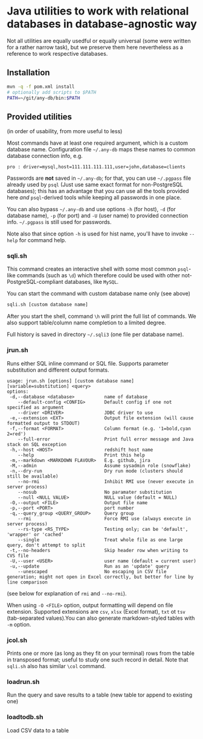 # Java utilities to work with relational databases in database-agnostic way

Not all utilities are equally usedful or equally universal (some were written for a rather narrow task),
but we preserve them here nevertheless as a reference to work respective databases.

## Installation

```bash
mvn -q -f pom.xml install
# optionally add scripts to $PATH
PATH=~/git/any-db/bin:$PATH
```

## Provided utilities

(in order of usability, from more useful to less)

Most commands have at least one required argument, which is a custom database name. 
Configuration file `~/.any-db` maps these names to common database connection info, e.g.

```
pro : driver=mysql,host=111.111.111.111,user=john,database=clients
```

Passwords are **not** saved in `~/.any-db`; for that, you can use `~/.pgpass` file already used by `psql`
(Just use same exact format for non-PostgreSQL databases); this has an advantage that you can use all the
tools provided here _and_ `psql`-derived tools while keeping all passwords in one place.

You can also bypass `~/.any-db` and use options `-h` (for host), `-d` (for database name),
`-p` (for port) and `-U` (user name) to provided connection info. `~/.pgpass` is still used
for passwords.

Note also that since option `-h` is used for hist name, you'll have to invoke `--help` for command help. 

### sqli.sh

This command creates an interactive shell with some most common `psql`-like commands 
(such as `\d`) which therefore could be used with other not-PostgreSQL-compliant databases, like `MySQL`.

You can start the command with custom database name only (see above)

```bash
sqli.sh [custom database name]
```

After you start the shell, command `\h` will print the full list of commands. We also support table/column name 
completion to a limited degree.

Full history is saved in directory `~/.sqli3` (one file per database name).

### jrun.sh

Runs either SQL inline command or SQL file. Supports parameter substitution and different output formats.

```
usage: jrun.sh [options] [custom database name] [variable=substitution] <query>
options:
 -d,--database <database>           name of database
    --default-config <CONFIG>       Default config if one not specified as argument
    --driver <DRIVER>               JDBC driver to use
 -e,--extension <EXT>               Output file extension (will cause formatted output to STDOUT)
 -f,--format <FORMAT>               Column format (e.g. '1=bold,cyan 2=red')
    --full-error                    Print full error message and Java stack on SQL exception
 -h,--host <HOST>                   redshift host name
    --help                          Print this help
 -m,--markdown <MARKDOWN FLAVOUR>   E.g. github, jira
 -M,--admin                         Assume sysadmin role (snowflake)
 -n,--dry-run                       Dry run mode (clusters should still be available)
    --no-rmi                        Inhibit RMI use (never execute in server process)
    --nosub                         No paramater substitution
    --null <NULL VALUE>             NULL value (default = NULL)
 -O,--output <FILE>                 Output file name
 -p,--port <PORT>                   port number
 -q,--query_group <QUERY_GROUP>     Query group
    --rmi                           Force RMI use (always execute in server process)
    --rs-type <RS_TYPE>             Testing only; can be 'default', 'wrapper' or 'cached'
    --single                        Treat whole file as one large query, don't attempt to split
 -t,--no-headers                    Skip header row when writing to CVS file
 -U,--user <USER>                   user name (default = current user)
 -u,--update                        Run as an 'update' query
    --unescaped                     No escaping in CSV file generation; might not open in Excel correctly, but better for line by line comparison
```

(see below for explanation of `rmi` and `--no-rmi`).

When using `-O <FILE>` option, output formatting will depend on file extension. Supported extensions
are `csv`, `xlsx` (Excel format), `txt` ot `tsv` (tab-separated values).You can also generate markdown-styled
tables with `-m` option.

### jcol.sh

Prints one or more (as long as they fit on your terminal) rows from the table in transposed format;
useful to study one such record in detail. Note that `sqli.sh` also has similar `\col` command.

### loadrun.sh

Run the query and save results to a table (new table tor append to existing one)

### loadtodb.sh

Load CSV data to a table














